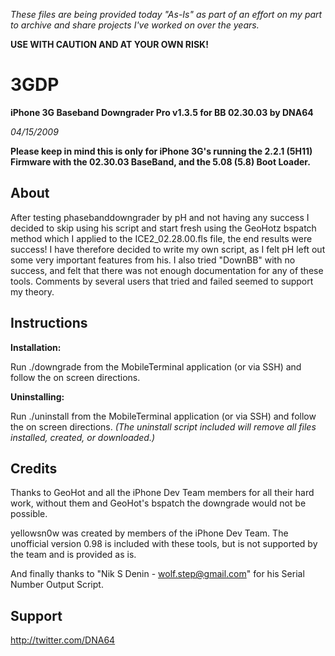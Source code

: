 
*These files are being provided today "As-Is" as part of an effort on my part to archive and share projects I've worked on over the years.* 

**USE WITH CAUTION AND AT YOUR OWN RISK!**

# 3GDP
**iPhone 3G Baseband Downgrader Pro v1.3.5 for BB 02.30.03 by DNA64**

*04/15/2009*

**Please keep in mind this is only for iPhone 3G's running the 2.2.1 (5H11) Firmware with the 02.30.03 BaseBand, and the 5.08 (5.8) Boot Loader.**

## About

After testing phasebanddowngrader by pH and not having any success I decided to skip using his script and start fresh using the GeoHotz bspatch method which I applied to the ICE2_02.28.00.fls file, the end results were success! I have therefore decided to write my own script, as I felt pH left out some very important features from his. I also tried "DownBB" with no success, and felt that there was not enough documentation for any of these tools. Comments by several users that tried and failed seemed to support my theory.

## Instructions

**Installation:**

Run ./downgrade from the MobileTerminal application (or via SSH) and follow the on screen directions.

**Uninstalling:**

Run ./uninstall from the MobileTerminal application (or via SSH) and follow the on screen directions.
*(The uninstall script included will remove all files installed, created, or downloaded.)*

## Credits

Thanks to GeoHot and all the iPhone Dev Team members for all their hard work,
without them and GeoHot's bspatch the downgrade would not be possible.

yellowsn0w was created by members of the iPhone Dev Team.
The unofficial version 0.98 is included with these tools,
but is not supported by the team and is provided as is.

And finally thanks to "Nik S Denin - wolf.step@gmail.com" for his Serial Number Output Script.

## Support

http://twitter.com/DNA64
